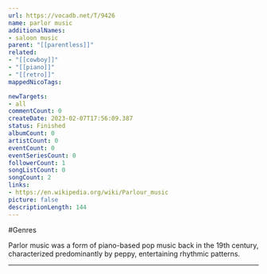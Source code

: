 ```yaml
---
url: https://vocadb.net/T/9426
name: parlor music
additionalNames: 
- saloon music
parent: "[[parentless]]"
related:
- "[[cowboy]]"
- "[[piano]]"
- "[[retro]]"
mappedNicoTags:

newTargets:
- all
commentCount: 0
createDate: 2023-02-07T17:56:09.387
status: Finished
albumCount: 0
artistCount: 0
eventCount: 0
eventSeriesCount: 0
followerCount: 1
songListCount: 0
songCount: 2
links: 
- https://en.wikipedia.org/wiki/Parlour_music
picture: false
descriptionLength: 144
---
```


#Genres

Parlor music was a form of piano-based pop music back in the 19th century, characterized predominantly by peppy, entertaining rhythmic patterns.

---

